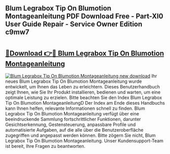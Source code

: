## Blum Legrabox Tip On Blumotion Montageanleitung PDF Download Free - Part-Xl0 User Guide Repair - Service Owner Edition c9mw7

# <h2><a href="http://df79wkj.blite.top/?on=Blum+Legrabox+Tip+On+Blumotion+Montageanleitung">🔗Download 👉🔴 Blum Legrabox Tip On Blumotion Montageanleitung</a></h2>

[![Blum Legrabox Tip On Blumotion Montageanleitung new download](https://i.imgur.com/lujVjoI.png)](http://df79wkj.blite.top/?on=Blum+Legrabox+Tip+On+Blumotion+Montageanleitung)
Ihr neues Blum Legrabox Tip On Blumotion Montageanleitung wurde entwickelt, um Ihnen das Leben zu erleichtern. Dieses Benutzerhandbuch zeigt Ihnen, wie Sie Ihr Produkt installieren, bedienen und warten, um eine optimale Leistung zu erzielen. Bitte beachten Sie den Index Blum Legrabox Tip On Blumotion MontageanleitungD Der Index am Ende dieses Handbuchs kann Ihnen helfen, relevante Informationen schnell zu finden. Blum Legrabox Tip On Blumotion Montageanleitung verfügt über eine beeindruckende Sammlung fortschrittlicher Funktionen, darunter Gesichtserkennung, Gestensteuerung, anpassbare Profile und automatisierte Aufgaben, auf die alle über die Benutzeroberfläche zugegriffen und angepasst werden können. Bitte zögern Sie nicht, Blum Legrabox Tip On Blumotion Montageanleitung. Unser Kundensupport-Team ist bereit, Ihre Fragen zu beantworten.
